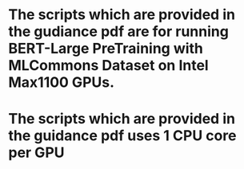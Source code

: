 # The scripts which are provided in the gudiance pdf are for running BERT-Large PreTraining with MLCommons Dataset on Intel Max1100 GPUs.
# The scripts which are provided in the guidance pdf uses 1 CPU core per GPU
